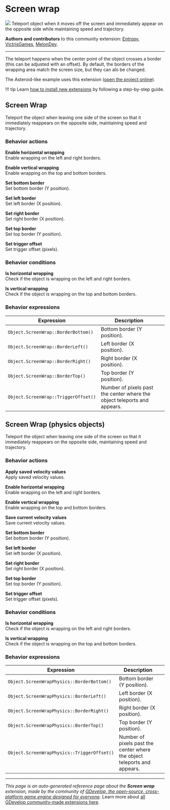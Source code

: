 # Screen wrap

<img src="https://resources.gdevelop-app.com/assets/Icons/monitor-screenshot.svg" class="extension-icon"></img>
Teleport object when it moves off the screen and immediately appear on the opposite side while maintaining speed and trajectory.

**Authors and contributors** to this community extension: [Entropy](https://gd.games/Entropy), [VictrisGames](https://gd.games/VictrisGames), [MelonDev](https://gd.games/MelonDev).

---

The teleport happens when the center point of the object crosses a border (this can be adjusted with an offset).
By default, the borders of the wrapping area match the screen size, but they can alo be changed.

The Asteroid-like example uses this extension ([open the project online](https://editor.gdevelop.io/?project=example://space-asteroid)).

!!! tip
    Learn [how to install new extensions](/gdevelop5/extensions/search) by following a step-by-step guide.



## Screen Wrap 

Teleport the object when leaving one side of the screen so that it immediately reappears on the opposite side, maintaining speed and trajectory. 

### Behavior actions

**Enable horizontal wrapping**  
Enable wrapping on the left and right borders.

**Enable vertical wrapping**  
Enable wrapping on the top and bottom borders.

**Set bottom border**  
Set bottom border (Y position).

**Set left border**  
Set left border (X position).

**Set right border**  
Set right border (X position).

**Set top border**  
Set top border (Y position).

**Set trigger offset**  
Set trigger offset (pixels).

### Behavior conditions

**Is horizontal wrapping**  
Check if the object is wrapping on the left and right borders.

**Is vertical wrapping**  
Check if the object is wrapping on the top and bottom borders.

### Behavior expressions

| Expression | Description |  |
|-----|-----|-----|
| `Object.ScreenWrap::BorderBottom()` | Bottom border (Y position). ||
| `Object.ScreenWrap::BorderLeft()` | Left border (X position). ||
| `Object.ScreenWrap::BorderRight()` | Right border (X position). ||
| `Object.ScreenWrap::BorderTop()` | Top border (Y position). ||
| `Object.ScreenWrap::TriggerOffset()` | Number of pixels past the center where the object teleports and appears. ||

## Screen Wrap (physics objects) 

Teleport the object when leaving one side of the screen so that it immediately reappears on the opposite side, maintaining speed and trajectory. 

### Behavior actions

**Apply saved velocity values**  
Apply saved velocity values.

**Enable horizontal wrapping**  
Enable wrapping on the left and right borders.

**Enable vertical wrapping**  
Enable wrapping on the top and bottom borders.

**Save current velocity values**  
Save current velocity values.

**Set bottom border**  
Set bottom border (Y position).

**Set left border**  
Set left border (X position).

**Set right border**  
Set right border (X position).

**Set top border**  
Set top border (Y position).

**Set trigger offset**  
Set trigger offset (pixels).

### Behavior conditions

**Is horizontal wrapping**  
Check if the object is wrapping on the left and right borders.

**Is vertical wrapping**  
Check if the object is wrapping on the top and bottom borders.

### Behavior expressions

| Expression | Description |  |
|-----|-----|-----|
| `Object.ScreenWrapPhysics::BorderBottom()` | Bottom border (Y position). ||
| `Object.ScreenWrapPhysics::BorderLeft()` | Left border (X position). ||
| `Object.ScreenWrapPhysics::BorderRight()` | Right border (X position). ||
| `Object.ScreenWrapPhysics::BorderTop()` | Top border (Y position). ||
| `Object.ScreenWrapPhysics::TriggerOffset()` | Number of pixels past the center where the object teleports and appears. ||

---

*This page is an auto-generated reference page about the **Screen wrap** extension, made by the community of [GDevelop, the open-source, cross-platform game engine designed for everyone](https://gdevelop.io/).* Learn more about [all GDevelop community-made extensions here](/gdevelop5/extensions).
